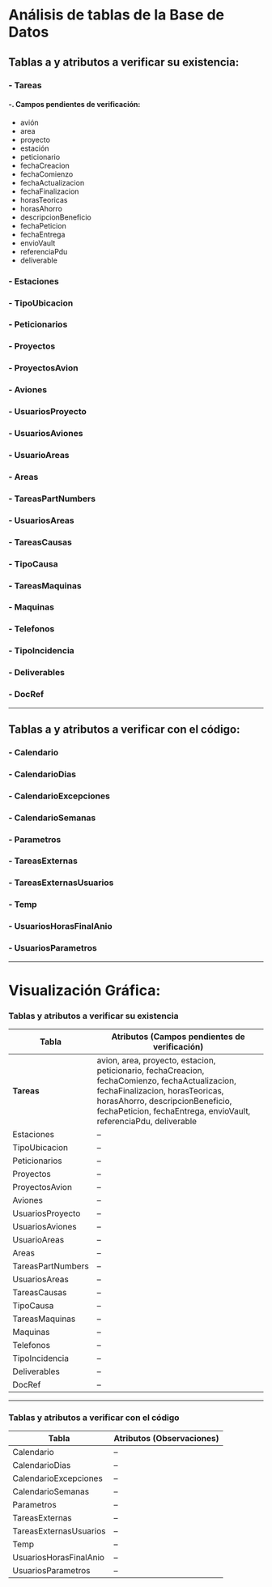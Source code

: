 # Análisis de tablas de la Base de Datos

## Tablas a y atributos a verificar su existencia:

### - Tareas

#### -. Campos pendientes de verificación:

- avión
- area
- proyecto
- estación
- peticionario
- fechaCreacion
- fechaComienzo
- fechaActualizacion
- fechaFinalizacion
- horasTeoricas
- horasAhorro
- descripcionBeneficio
- fechaPeticion
- fechaEntrega
- envioVault
- referenciaPdu
- deliverable

### - Estaciones

### - TipoUbicacion

### - Peticionarios

### - Proyectos

### - ProyectosAvion

### - Aviones

### - UsuariosProyecto

### - UsuariosAviones

### - UsuarioAreas

### - Areas

### - TareasPartNumbers

### - UsuariosAreas

### - TareasCausas

### - TipoCausa

### - TareasMaquinas

### - Maquinas

### - Telefonos

### - TipoIncidencia

### - Deliverables

### - DocRef  

---
  
## Tablas a y atributos a verificar con el código:

### - Calendario

### - CalendarioDias

### - CalendarioExcepciones

### - CalendarioSemanas

### - Parametros

### - TareasExternas

### - TareasExternasUsuarios

### - Temp

### - UsuariosHorasFinalAnio

### - UsuariosParametros

---
  
# Visualización Gráfica:

### Tablas y atributos a verificar su existencia

| Tabla             | Atributos (Campos pendientes de verificación)                                                                                                                                                          |
|-------------------|---------------------------------------------------------------------------------------------------------------------------------------------------------------------------------------------------------|
| **Tareas**        | avion, area, proyecto, estacion, peticionario, fechaCreacion, fechaComienzo, fechaActualizacion, fechaFinalizacion, horasTeoricas, horasAhorro, descripcionBeneficio, fechaPeticion, fechaEntrega, envioVault, referenciaPdu, deliverable |
| Estaciones        | –                                                                                                                                                                                                       |
| TipoUbicacion     | –                                                                                                                                                                                                       |
| Peticionarios     | –                                                                                                                                                                                                       |
| Proyectos         | –                                                                                                                                                                                                       |
| ProyectosAvion    | –                                                                                                                                                                                                       |
| Aviones           | –                                                                                                                                                                                                       |
| UsuariosProyecto  | –                                                                                                                                                                                                       |
| UsuariosAviones   | –                                                                                                                                                                                                       |
| UsuarioAreas      | –                                                                                                                                                                                                       |
| Areas             | –                                                                                                                                                                                                       |
| TareasPartNumbers | –                                                                                                                                                                                                       |
| UsuariosAreas     | –                                                                                                                                                                                                       |
| TareasCausas      | –                                                                                                                                                                                                       |
| TipoCausa         | –                                                                                                                                                                                                       |
| TareasMaquinas    | –                                                                                                                                                                                                       |
| Maquinas          | –                                                                                                                                                                                                       |
| Telefonos         | –                                                                                                                                                                                                       |
| TipoIncidencia    | –                                                                                                                                                                                                       |
| Deliverables      | –                                                                                                                                                                                                       |
| DocRef            | –                                                                                                                                                                                                       |

---

### Tablas y atributos a verificar con el código

| Tabla                   | Atributos (Observaciones) |
|-------------------------|---------------------------|
| Calendario              | –                         |
| CalendarioDias          | –                         |
| CalendarioExcepciones   | –                         |
| CalendarioSemanas       | –                         |
| Parametros              | –                         |
| TareasExternas          | –                         |
| TareasExternasUsuarios  | –                         |
| Temp                    | –                         |
| UsuariosHorasFinalAnio  | –                         |
| UsuariosParametros      | –                         |
